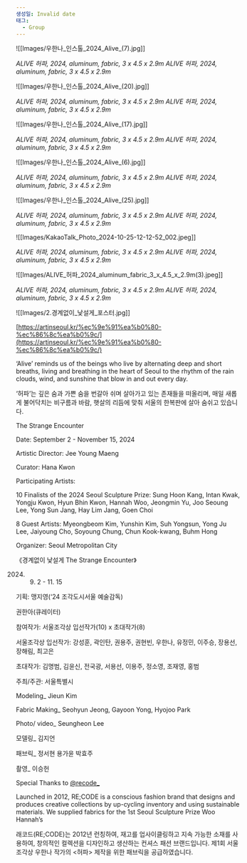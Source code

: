```yaml
---
생성일: Invalid date
태그:
  - Group
---
```

![[Images/우한나_인스톨_2024_Alive_(7).jpg]]

*ALIVE 허파, 2024, aluminum, fabric, 3 x 4.5 x 2.9m*
*ALIVE 허파, 2024, aluminum, fabric, 3 x 4.5 x 2.9m*

  


![[Images/우한나_인스톨_2024_Alive_(20).jpg]]

*ALIVE 허파, 2024, aluminum, fabric, 3 x 4.5 x 2.9m*
*ALIVE 허파, 2024, aluminum, fabric, 3 x 4.5 x 2.9m*

  


![[Images/우한나_인스톨_2024_Alive_(17).jpg]]

*ALIVE 허파, 2024, aluminum, fabric, 3 x 4.5 x 2.9m*
*ALIVE 허파, 2024, aluminum, fabric, 3 x 4.5 x 2.9m*

  


![[Images/우한나_인스톨_2024_Alive_(6).jpg]]

*ALIVE 허파, 2024, aluminum, fabric, 3 x 4.5 x 2.9m*
*ALIVE 허파, 2024, aluminum, fabric, 3 x 4.5 x 2.9m*

  


![[Images/우한나_인스톨_2024_Alive_(25).jpg]]

*ALIVE 허파, 2024, aluminum, fabric, 3 x 4.5 x 2.9m*
*ALIVE 허파, 2024, aluminum, fabric, 3 x 4.5 x 2.9m*

  


![[Images/KakaoTalk_Photo_2024-10-25-12-12-52_002.jpeg]]

*ALIVE 허파, 2024, aluminum, fabric, 3 x 4.5 x 2.9m*
*ALIVE 허파, 2024, aluminum, fabric, 3 x 4.5 x 2.9m*

  


![[Images/ALIVE_허파_2024_aluminum_fabric_3_x_4.5_x_2.9m(3).jpeg]]

*ALIVE 허파, 2024, aluminum, fabric, 3 x 4.5 x 2.9m*
*ALIVE 허파, 2024, aluminum, fabric, 3 x 4.5 x 2.9m*

  

  

  


![[Images/2.경계없이_낯설게_포스터.jpg]]

  

  


[https://artinseoul.kr/%ec%9e%91%ea%b0%80-%ec%86%8c%ea%b0%9c/](https://artinseoul.kr/%ec%9e%91%ea%b0%80-%ec%86%8c%ea%b0%9c/)

  

‘Alive’ reminds us of the beings who live by alternating deep and short breaths, living and breathing in the heart of Seoul to the rhythm of the rain clouds, wind, and sunshine that blow in and out every day.

  

‘허파’는 깊은 숨과 가쁜 숨을 번갈아 쉬며 살아가고 있는 존재들을 떠올리며, 매일 새롭게 불어닥치는 비구름과 바람, 햇살의 리듬에 맞춰 서울의 한복판에 살아 숨쉬고 있습니다.

  

The Strange Encounter

Date: September 2 - November 15, 2024

Artistic Director: Jee Young Maeng

Curator: Hana Kwon

  

Participating Artists:

10 Finalists of the 2024 Seoul Sculpture Prize: Sung Hoon Kang, Intan Kwak, Yongju Kwon, Hyun Bhin Kwon, Hannah Woo, Jeongmin Yu, Joo Seoung Lee, Yong Sun Jang, Hay Lim Jang, Goen Choi

8 Guest Artists: Myeongbeom Kim, Yunshin Kim, Suh Yongsun, Yong Ju Lee, Jaiyoung Cho, Soyoung Chung, Chun Kook-kwang, Buhm Hong

Organizer: Seoul Metropolitan City

  

  

《경계없이 낯설게 The Strange Encounter》

2024. 9. 2 - 11. 15

기획: 맹지영(‘24 조각도시서울 예술감독)

권한아(큐레이터)

참여작가: 서울조각상 입선작가(10) x 초대작가(8)

서울조각상 입선작가: 강성훈, 곽인탄, 권용주, 권현빈, 우한나, 유정민, 이주승, 장용선, 장해림, 최고은

초대작가: 김명범, 김윤신, 전국광, 서용선, 이용주, 정소영, 조재영, 홍범

주최/주관: 서울특별시

  

Modeling_ Jieun Kim

Fabric Making_ Seohyun Jeong, Gayoon Yong, Hyojoo Park

Photo/ video_ Seungheon Lee

  

모델링_ 김지언

패브릭_ 정서현 용가윤 박효주

촬영_ 이승헌

  

Special Thanks to [@recode_](https://www.instagram.com/recode_/)

Launched in 2012, RE;CODE is a conscious fashion brand that designs and produces creative collections by up-cycling inventory and using sustainable materials. We supplied fabrics for the 1st Seoul Sculpture Prize Woo Hannah’s <Alive>

  

래코드(RE;CODE)는 2012년 런칭하여, 재고를 업사이클링하고 지속 가능한 소재를 사용하여, 창의적인 컬렉션을 디자인하고 생산하는 컨셔스 패션 브랜드입니다. 제1회 서울조각상 우한나 작가의 <허파> 제작을 위한 패브릭을 공급하였습니다.